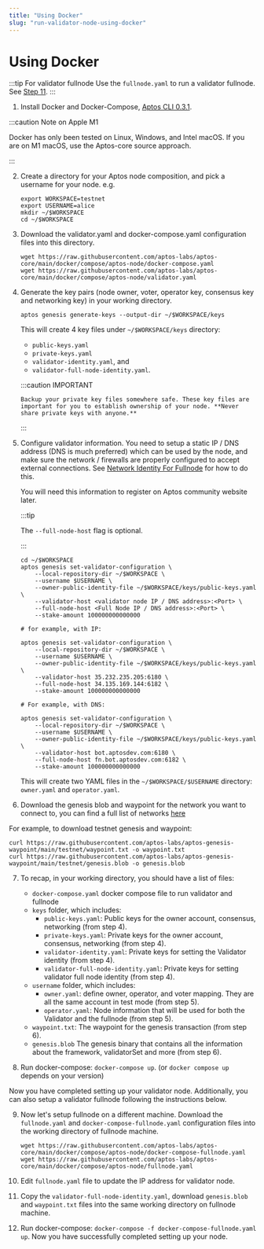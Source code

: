 ```yaml
---
title: "Using Docker"
slug: "run-validator-node-using-docker"
---
```


# Using Docker

:::tip For validator fullnode
Use the `fullnode.yaml` to run a validator fullnode. See [Step 11](#docker-vfn).
:::

1. Install Docker and Docker-Compose, [Aptos CLI 0.3.1](https://aptos.dev/cli-tools/aptos-cli-tool/install-aptos-cli).

:::caution Note on Apple M1

Docker has only been tested on Linux, Windows, and Intel macOS. If you are on M1 macOS, use the Aptos-core source approach.

:::

2. Create a directory for your Aptos node composition, and pick a username for your node. e.g.
    ```
    export WORKSPACE=testnet
    export USERNAME=alice
    mkdir ~/$WORKSPACE
    cd ~/$WORKSPACE
    ```

3. Download the validator.yaml and docker-compose.yaml configuration files into this directory.
    ```
    wget https://raw.githubusercontent.com/aptos-labs/aptos-core/main/docker/compose/aptos-node/docker-compose.yaml
    wget https://raw.githubusercontent.com/aptos-labs/aptos-core/main/docker/compose/aptos-node/validator.yaml
    ```

4. Generate the key pairs (node owner, voter, operator key, consensus key and networking key) in your working directory.

    ```
    aptos genesis generate-keys --output-dir ~/$WORKSPACE/keys
    ```

    This will create 4 key files under `~/$WORKSPACE/keys` directory: 
      - `public-keys.yaml`
      - `private-keys.yaml`
      - `validator-identity.yaml`, and
      - `validator-full-node-identity.yaml`.
      
      :::caution IMPORTANT

       Backup your private key files somewhere safe. These key files are important for you to establish ownership of your node. **Never share private keys with anyone.**
      :::

5. Configure validator information. You need to setup a static IP / DNS address (DNS is much preferred) which can be used by the node, and make sure the network / firewalls are properly configured to accept external connections. See [Network Identity For Fullnode](/docs/nodes/full-node/network-identity-fullnode.md) for how to do this. 

    You will need this information to register on Aptos community website later.

    :::tip

    The `--full-node-host` flag is optional.

    :::

    ```
    cd ~/$WORKSPACE
    aptos genesis set-validator-configuration \
        --local-repository-dir ~/$WORKSPACE \
        --username $USERNAME \
        --owner-public-identity-file ~/$WORKSPACE/keys/public-keys.yaml \
        --validator-host <validator node IP / DNS address>:<Port> \
        --full-node-host <Full Node IP / DNS address>:<Port> \
        --stake-amount 100000000000000

    # for example, with IP:

    aptos genesis set-validator-configuration \
        --local-repository-dir ~/$WORKSPACE \
        --username $USERNAME \
        --owner-public-identity-file ~/$WORKSPACE/keys/public-keys.yaml \
        --validator-host 35.232.235.205:6180 \
        --full-node-host 34.135.169.144:6182 \
        --stake-amount 100000000000000

    # For example, with DNS:

    aptos genesis set-validator-configuration \
        --local-repository-dir ~/$WORKSPACE \
        --username $USERNAME \
        --owner-public-identity-file ~/$WORKSPACE/keys/public-keys.yaml \
        --validator-host bot.aptosdev.com:6180 \
        --full-node-host fn.bot.aptosdev.com:6182 \
        --stake-amount 100000000000000
    ```

    This will create two YAML files in the `~/$WORKSPACE/$USERNAME` directory: `owner.yaml` and `operator.yaml`. 

6. Download the genesis blob and waypoint for the network you want to connect to, you can find a full list of networks [here](https://github.com/aptos-labs/aptos-genesis-waypoint)

  For example, to download testnet genesis and waypoint:

  ```
  curl https://raw.githubusercontent.com/aptos-labs/aptos-genesis-waypoint/main/testnet/waypoint.txt -o waypoint.txt
  curl https://raw.githubusercontent.com/aptos-labs/aptos-genesis-waypoint/main/testnet/genesis.blob -o genesis.blob
  ```

7. <span id="docker-files">To recap, in your working directory, you should have a list of files:</span>

    - `docker-compose.yaml` docker compose file to run validator and fullnode
    - `keys` folder, which includes:
      - `public-keys.yaml`: Public keys for the owner account, consensus, networking (from step 4).
      - `private-keys.yaml`: Private keys for the owner account, consensus, networking (from step 4).
      - `validator-identity.yaml`: Private keys for setting the Validator identity (from step 4).
      - `validator-full-node-identity.yaml`: Private keys for setting validator full node identity (from step 4).
    - `username` folder, which includes: 
      - `owner.yaml`: define owner, operator, and voter mapping. They are all the same account in test mode (from step 5).
      - `operator.yaml`: Node information that will be used for both the Validator and the fullnode (from step 5). 
    - `waypoint.txt`: The waypoint for the genesis transaction (from step 6).
    - `genesis.blob` The genesis binary that contains all the information about the framework, validatorSet and more (from step 6).

8. Run docker-compose: `docker-compose up`. (or `docker compose up` depends on your version)

Now you have completed setting up your validator node. Additionally, you can also setup a validator fullnode following the instructions below.

9. <span id="docker-vfn">Now let's setup fullnode on a different machine. Download the `fullnode.yaml` and `docker-compose-fullnode.yaml` configuration files into the working directory of fullnode machine.</span>

    ```
    wget https://raw.githubusercontent.com/aptos-labs/aptos-core/main/docker/compose/aptos-node/docker-compose-fullnode.yaml
    wget https://raw.githubusercontent.com/aptos-labs/aptos-core/main/docker/compose/aptos-node/fullnode.yaml
    ```

10.  Edit `fullnode.yaml` file to update the IP address for validator node.

11.  Copy the `validator-full-node-identity.yaml`, download `genesis.blob` and `waypoint.txt` files into the same working directory on fullnode machine.

12.  Run docker-compose: `docker-compose -f docker-compose-fullnode.yaml up`.
Now you have successfully completed setting up your node.
